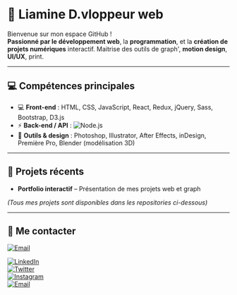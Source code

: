 # 👑 Liamine D.vloppeur web

Bienvenue sur mon espace GitHub !  
**Passionné par le développement web**, la **programmation**, et la **création de projets numériques** interactif.
Maitrise des outils de graph', **motion design**, **UI/UX**, print.

---

## 💻 Compétences principales

- 💻 **Front-end** : HTML, CSS, JavaScript, React, Redux, jQuery, Sass, Bootstrap, D3.js  
- ⚡ **Back-end / API** : ![Node.js](https://img.shields.io/badge/Node.js-339933?style=for-the-badge&logo=node.js&logoColor=white)
- 🎨 **Outils & design** : Photoshop, Illustrator, After Effects, inDesign, Première Pro,  Blender (modélisation 3D)

---

## 🚀 Projets récents

- **Portfolio interactif** – Présentation de mes projets web et graph  

*(Tous mes projets sont disponibles dans les repositories ci-dessous)*

---

## 🔗 Me contacter

[![Email](https://img.shields.io/badge/Email-D14836?style=for-the-badge&logo=gmail&logoColor=white)](mailto:liamine.djellali@gmail.com)

[![LinkedIn](https://img.shields.io/badge/LinkedIn-0077B5?style=for-the-badge&logo=linkedin&logoColor=white)](https://linkedin.com/in/liamine-djellali-346588204)  
[![Twitter](https://img.shields.io/badge/Twitter-1DA1F2?style=for-the-badge&logo=twitter&logoColor=white)](https://twitter.com/Liam_D_Signer)  
[![Instagram](https://img.shields.io/badge/Instagram-E4405F?style=for-the-badge&logo=instagram&logoColor=white)](https://instagram.com/liam_d_signer)  
[![Email](https://img.shields.io/badge/Email-D14836?style=for-the-badge&logo=gmail&logoColor=white)](mailto:liamine.djellali@gmail.com)

